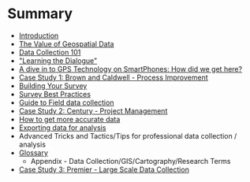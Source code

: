 # Summary

* [Introduction](README.md)
* [The Value of Geospatial Data](the-value-of-geospatial-data.md)
* [Data Collection 101](data-collection-101.md)
* ["Learning the Dialogue"](learning-the-dialogue-and-the-technology.md)
* [A dive in to GPS Technology on SmartPhones: How did we get here?](a-dive-in-to-gps-technology.md)
* [Case Study 1: Brown and Caldwell - Process Improvement](case-study-1.md)
* [Building Your Survey](building-your-survey.md)
* [Survey Best Practices](survey-best-practices.md)
* [Guide to Field data collection](guide-to-field-data-collection.md)
* [Case Study 2: Century - Project Management](case-study-2.md)
* [How to get more accurate data](how-to-get-more-accurate-data.md)
* [Exporting data for analysis](exporting-data-for-analysis.md)
* Advanced Tricks and Tactics/Tips for professional data collection / analysis
* [Glossary](GLOSSARY.md)
   * Appendix - Data Collection/GIS/Cartography/Research Terms
* [Case Study 3: Premier - Large Scale Data Collection](case-study-3.md)

